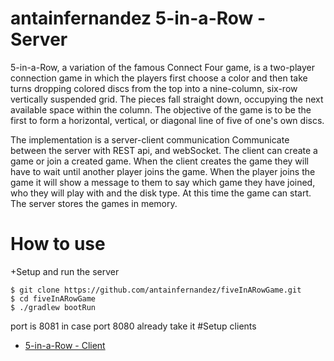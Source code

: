 # antainfernandez  5-in-a-Row - Server

5-in-a-Row, a variation of the famous Connect Four game, is a two-player connection game
in which the players first choose a color and then take turns dropping colored discs from the
top into a nine-column, six-row vertically suspended grid. The pieces fall straight down,
occupying the next available space within the column. The objective of the game is to be the
first to form a horizontal, vertical, or diagonal line of five of one's own discs.

The implementation is a server-client communication
Communicate between the server with REST api, and webSocket.  The client can create a game or 
join a created game. When the client creates the game they will have to wait until another player
joins the game. When the player joins the game it will show a message to them to say which game they have 
joined, who they will play with and the disk type. At this time the game can start.
The server stores the games in memory.

  # How to use 

   +Setup and run the server
    
    $ git clone https://github.com/antainfernandez/fiveInARowGame.git
    $ cd fiveInARowGame 
    $ ./gradlew bootRun
   port is 8081 in case port 8080 already take it
 #Setup clients	
   		
   - [5-in-a-Row - Client](https://github.com/antainfernandez/fiveInARowGameClient)